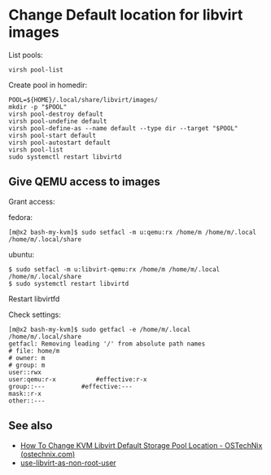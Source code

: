 # Change Default location for libvirt images

List pools:

```shell
virsh pool-list 
```

Create pool in homedir:

```shell
POOL=${HOME}/.local/share/libvirt/images/
mkdir -p "$POOL"
virsh pool-destroy default
virsh pool-undefine default
virsh pool-define-as --name default --type dir --target "$POOL"
virsh pool-start default
virsh pool-autostart default
virsh pool-list 
sudo systemctl restart libvirtd
```

## Give QEMU access to images

Grant access:

fedora:
```
[m@x2 bash-my-kvm]$ sudo setfacl -m u:qemu:rx /home/m /home/m/.local /home/m/.local/share
```

ubuntu:


```shell
$ sudo setfacl -m u:libvirt-qemu:rx /home/m /home/m/.local /home/m/.local/share
$ sudo systemctl restart libvirtd
```


Restart libvirtfd

Check settings:

```shell
[m@x2 bash-my-kvm]$ sudo getfacl -e /home/m/.local /home/m/.local/share
getfacl: Removing leading '/' from absolute path names
# file: home/m
# owner: m
# group: m
user::rwx
user:qemu:r-x			#effective:r-x
group::---			#effective:---
mask::r-x
other::---
```

## See also

- [How To Change KVM Libvirt Default Storage Pool Location - OSTechNix (ostechnix.com)](https://ostechnix.com/how-to-change-kvm-libvirt-default-storage-pool-location/)
- [use-libvirt-as-non-root-user](use-libvirt-as-non-root-user.md)
